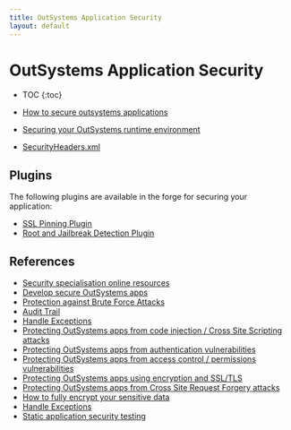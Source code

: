 ```yaml
---
title: OutSystems Application Security
layout: default
---
```

# OutSystems Application Security

* TOC
{:toc}

* [How to secure outsystems applications](how-to-secure-outsystems-applications.md)
* [Securing your OutSystems runtime environment](Securing-your-outsystems-runtime-environment.md)
* [SecurityHeaders.xml](SecurityHeaders.xml)

## Plugins

The following plugins are available in the forge for securing your application:

* [SSL Pinning Plugin](https://success.outsystems.com/Documentation/11/Extensibility_and_Integration/Mobile_Plugins/SSL_Pinning_Plugin)
* [Root and Jailbreak Detection Plugin](https://www.outsystems.com/forge/component-overview/9432/root-jailbreak-detection-plugin)

## References

* [Security specialisation online resources](security-specialisation-online-resources.md)
* [Develop secure OutSystems apps](https://success.outsystems.com/Support/Security/Develop_secure_OutSystems_apps)
* [Protection against Brute Force Attacks](https://success.outsystems.com/Documentation/11/Managing_the_Applications_Lifecycle/Secure_the_Applications/Protection_against_Brute_Force_Attacks)
* [Audit Trail](https://success.outsystems.com/Documentation/Best_Practices/Performance_and_Monitoring/Audit_Trail)
* [Handle Exceptions](https://success.outsystems.com/Documentation/11/Developing_an_Application/Implement_Application_Logic/Handle_Exceptions)
* [Protecting OutSystems apps from code injection / Cross Site Scripting attacks](https://success.outsystems.com/Support/Security/How_the_OutSystems_Platform_Helps_You_Develop_Secure_Applications/Protecting_OutSystems_apps_from_code_injection_/_Cross_Site_Scripting_attacks)
* [Protecting OutSystems apps from authentication vulnerabilities](https://success.outsystems.com/Support/Security/How_the_OutSystems_Platform_Helps_You_Develop_Secure_Applications/Protecting_OutSystems_Apps_From_Authentication_Vulnerabilities)
* [Protecting OutSystems apps from access control / permissions vulnerabilities](https://success.outsystems.com/Support/Security/How_the_OutSystems_Platform_Helps_You_Develop_Secure_Applications/Protecting_OutSystems_apps_from_access_control_/_permissions_vulnerabilities)
* [Protecting OutSystems apps using encryption and SSL/TLS](https://success.outsystems.com/Support/Security/How_the_OutSystems_Platform_Helps_You_Develop_Secure_Applications/Protecting_OutSystems_apps_using_encryption_and_SSL/TLS)
* [Protecting OutSystems apps from Cross Site Request Forgery attacks](https://success.outsystems.com/Support/Security/How_the_OutSystems_Platform_Helps_You_Develop_Secure_Applications/Protecting_OutSystems_apps_from_Cross_Site_Request_Forgery_attacks)
* [How to fully encrypt your sensitive data](https://success.outsystems.com/Documentation/Best_Practices/Security/Securing_data_at_rest_with_encryption#how-to-fully-encrypt-your-sensitive-data)
* [Handle Exceptions](https://success.outsystems.com/Documentation/11/Developing_an_Application/Implement_Application_Logic/Handle_Exceptions)
* [Static application security testing](https://success.outsystems.com/Support/Security/Static_Application_Security_Testing)

